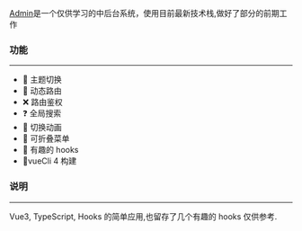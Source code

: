 [Admin](https://sclear.github.io/AdminPages/)是一个仅供学习的中后台系统，使用目前最新技术栈,做好了部分的前期工作

### 功能

---

- 🌈 主题切换
- 🥏 动态路由
- ❌ 路由鉴权
- ❓ 全局搜索
- 🥤 切换动画
- 🌿 可折叠菜单
- 🧷 有趣的 hooks
- 🌚vueCli 4 构建

### 说明

---

Vue3, TypeScript, Hooks 的简单应用,也留存了几个有趣的 hooks 仅供参考.
